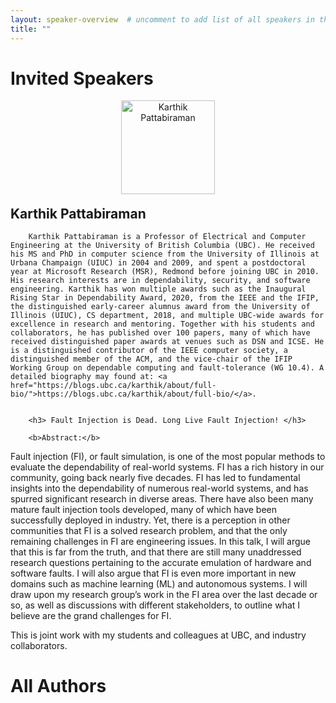 ```yaml
---
layout: speaker-overview  # uncomment to add list of all speakers in the end.
title: ""
---
```


# Invited Speakers

<div class="container">
<div class="row justify-content-start p-3">
    <div class="col-sm-2" style="text-align: center; margin-bottom: 1.3em;">
        <a href="/2023/speakers/karthikpattabiraman/">
            <div class="speakers-hover"></div>
            <img src="/2023/assets/img/people/karthikpattabiraman.jpg" alt="Karthik Pattabiraman" title="Karthik Pattabiraman" width="150"/>
        </a>
    </div>
<!--
     <div class="col-sm-10">
        <p><b>Name:</b> Karthik Pattabiraman <br/>
        <b>Affiliation:</b> University of British Columbia, Germany <br/>
        <b>Invited talk:</b> <a href="/2023/speakers/karthikpattabiraman/">Fault Injection is Dead. Long Live Fault Injection!</a> <br/>
        </p>
    </div>
 -->
      <div class="col-sm-10">
        <h2 style="margin-top: 0px;"> Karthik Pattabiraman </h2>

        Karthik Pattabiraman is a Professor of Electrical and Computer Engineering at the University of British Columbia (UBC). He received his MS and PhD in computer science from the University of Illinois at Urbana Champaign (UIUC) in 2004 and 2009, and spent a postdoctoral year at Microsoft Research (MSR), Redmond before joining UBC in 2010. His research interests are in dependability, security, and software engineering. Karthik has won multiple awards such as the Inaugural Rising Star in Dependability Award, 2020, from the IEEE and the IFIP, the distinguished early-career alumnus award from the University of Illinois (UIUC), CS department, 2018, and multiple UBC-wide awards for excellence in research and mentoring. Together with his students and collaborators, he has published over 100 papers, many of which have received distinguished paper awards at venues such as DSN and ICSE. He is a distinguished contributor of the IEEE computer society, a distinguished member of the ACM, and the vice-chair of the IFIP Working Group on dependable computing and fault-tolerance (WG 10.4). A detailed biography may found at: <a href="https://blogs.ubc.ca/karthik/about/full-bio/">https://blogs.ubc.ca/karthik/about/full-bio/</a>.


        <h3> Fault Injection is Dead. Long Live Fault Injection! </h3>

        <b>Abstract:</b>
Fault injection (FI), or fault simulation, is one of the most popular methods to evaluate the dependability of real-world systems. FI has a rich history in our community, going back nearly five decades. FI has led to fundamental insights into the dependability of numerous real-world systems, and has spurred significant research in diverse areas. There have also been many mature fault injection tools developed, many of which have been successfully deployed in industry. Yet, there is a perception in other communities that FI is a solved research problem, and that the only remaining challenges in FI are engineering issues. In this talk, I will argue that this is far from the truth, and that there are still many unaddressed research questions pertaining to the accurate emulation of hardware and software faults. I will also argue that FI is even more important in new domains such as machine learning (ML) and autonomous systems. I will draw upon my research group’s work in the FI area over the last decade or so, as well as discussions with different stakeholders, to outline what I believe are the grand challenges for FI.

This is joint work with my students and colleagues at UBC, and industry collaborators.
      </div>
</div>
</div>

# All Authors
